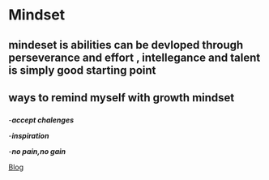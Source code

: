 # Mindset

## mindeset is abilities can be devloped through perseverance and effort , intellegance and talent is simply good starting point

## ways to remind myself with growth mindset 

### 
-***accept chalenges*** 

-***inspiration*** 

-***no pain,no gain***

[Blog](https://www.atlassian.com/blog/inside-atlassian/growth-mindset)
